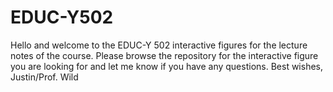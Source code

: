 # EDUC-Y502
Hello and welcome to the EDUC-Y 502 interactive figures for the lecture notes of the course. Please browse the repository for the interactive figure you are looking for and let me know if you have any questions.  Best wishes,  Justin/Prof. Wild
